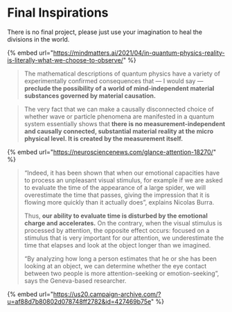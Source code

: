 # Final Inspirations

There is no final project, please just use your imagination to heal the divisions in the world.

{% embed url="https://mindmatters.ai/2021/04/in-quantum-physics-reality-is-literally-what-we-choose-to-observe/" %}

> The mathematical descriptions of quantum physics have a variety of experimentally confirmed consequences that — I would say — **preclude the possibility of a world of mind-independent material substances governed by material causation.**

> The very fact that we can make a causally disconnected choice of whether wave or particle phenomena are manifested in a quantum system essentially shows that **there is no measurement-independent and causally connected, substantial material reality at the micro physical level. It is created by the measurement itself.**

{% embed url="https://neurosciencenews.com/glance-attention-18270/" %}



> “Indeed, it has been shown that when our emotional capacities have to process an unpleasant visual stimulus, for example if we are asked to evaluate the time of the appearance of a large spider, we will overestimate the time that passes, giving the impression that it is flowing more quickly than it actually does”, explains Nicolas Burra.
>
> Thus, **our ability to evaluate time is disturbed by the emotional charge and accelerates.** On the contrary, when the visual stimulus is processed by attention, the opposite effect occurs: focused on a stimulus that is very important for our attention, we underestimate the time that elapses and look at the object longer than we imagined.
>
> “By analyzing how long a person estimates that he or she has been looking at an object, we can determine whether the eye contact between two people is more attention-seeking or emotion-seeking”, says the Geneva-based researcher.

{% embed url="https://us20.campaign-archive.com/?u=af88d7b80802d078748ff2782&id=427469b75e" %}



